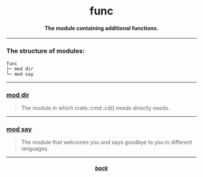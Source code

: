 <div align="center">
    <h1>func</h1>
    <h4>The module containing additional functions.</h4>
</div>

---

### The structure of modules:

```
func
├─ mod dir
└─ mod say
```

---

### [mod dir](https://github.com/h1kkar/shime-doc/blob/main/src/main/shime/func/dir.md)

> The module in which crate::cmd::cd() needs directly needs.

---

### [mod say](https://github.com/h1kkar/shime-doc/blob/main/src/main/shime/func/say.md)

> The module that welcomes you and says goodbye to you in different languages.

---

<div align="center">
    <h5><a href="https://github.com/h1kkar/shime-doc/blob/main/src/main/shime.md">back</a></h5>
</div>
